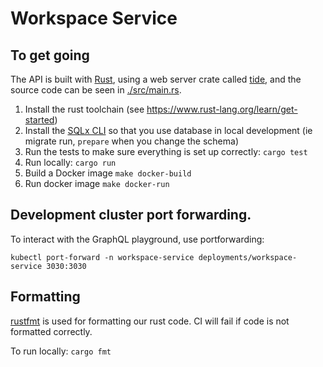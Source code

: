 # Workspace Service

## To get going

The API is built with [Rust](https://www.rust-lang.org/), using a web server crate called [tide](https://github.com/http-rs/tide), and the source code can be seen in [./src/main.rs](./src/main.rs).

1. Install the rust toolchain (see https://www.rust-lang.org/learn/get-started)
1. Install the [SQLx CLI](https://github.com/launchbadge/sqlx/tree/master/sqlx-cli) so that you use database in local development (ie migrate run, `prepare` when you change the schema)
1. Run the tests to make sure everything is set up correctly: `cargo test`
1. Run locally: `cargo run`
1. Build a Docker image `make docker-build`
1. Run docker image `make docker-run`

## Development cluster port forwarding.

To interact with the GraphQL playground, use portforwarding:

`kubectl port-forward -n workspace-service deployments/workspace-service 3030:3030`

## Formatting

[rustfmt](https://github.com/rust-lang/rustfmt) is used for formatting our rust code. CI will fail if code is not formatted correctly.

To run locally: `cargo fmt`
